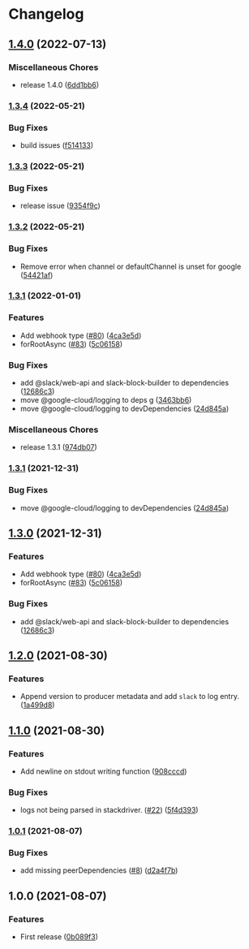 # Changelog

## [1.4.0](https://github.com/bjerkio/nestjs-slack/compare/v1.3.4...v1.4.0) (2022-07-13)


### Miscellaneous Chores

* release 1.4.0 ([6dd1bb6](https://github.com/bjerkio/nestjs-slack/commit/6dd1bb66d035093b86b82177b1e8231113fc101f))

### [1.3.4](https://github.com/bjerkio/nestjs-slack/compare/v1.3.3...v1.3.4) (2022-05-21)


### Bug Fixes

* build issues ([f514133](https://github.com/bjerkio/nestjs-slack/commit/f5141334550e8e2d3cd499078d7d67f54a45d8f9))

### [1.3.3](https://github.com/bjerkio/nestjs-slack/compare/v1.3.2...v1.3.3) (2022-05-21)


### Bug Fixes

* release issue ([9354f9c](https://github.com/bjerkio/nestjs-slack/commit/9354f9c718e9cee82a58c10c26a658da64e8fb3e))

### [1.3.2](https://github.com/bjerkio/nestjs-slack/compare/v1.3.1...v1.3.2) (2022-05-21)


### Bug Fixes

* Remove error when channel or defaultChannel is unset for google ([54421af](https://github.com/bjerkio/nestjs-slack/commit/54421afadcbd5eb2f0e3f50d995aa78f1257a3ad))

### [1.3.1](https://www.github.com/bjerkio/nestjs-slack/compare/v1.2.0...v1.3.1) (2022-01-01)


### Features

* Add webhook type ([#80](https://www.github.com/bjerkio/nestjs-slack/issues/80)) ([4ca3e5d](https://www.github.com/bjerkio/nestjs-slack/commit/4ca3e5d2f4f866775639a6566e0d7ea193b5796a))
* forRootAsync ([#83](https://www.github.com/bjerkio/nestjs-slack/issues/83)) ([5c06158](https://www.github.com/bjerkio/nestjs-slack/commit/5c061589ecce57077bcf252cec7b4eeee193a041))


### Bug Fixes

* add @slack/web-api and slack-block-builder to dependencies ([12686c3](https://www.github.com/bjerkio/nestjs-slack/commit/12686c37cbece91dc2f739a4c763cdae2bd60bb4))
* move @google-cloud/logging to deps g ([3463bb6](https://www.github.com/bjerkio/nestjs-slack/commit/3463bb6f7b8221916cca87c9b67fffe56700f97f))
* move @google-cloud/logging to devDependencies ([24d845a](https://www.github.com/bjerkio/nestjs-slack/commit/24d845a3860489a53c6594d8572b6a20b88a4f5d))


### Miscellaneous Chores

* release 1.3.1 ([974db07](https://www.github.com/bjerkio/nestjs-slack/commit/974db076ec208daeb360c249f13a432b4aebd146))

### [1.3.1](https://github.com/bjerkio/nestjs-slack/compare/v1.3.0...v1.3.1) (2021-12-31)


### Bug Fixes

* move @google-cloud/logging to devDependencies ([24d845a](https://github.com/bjerkio/nestjs-slack/commit/24d845a3860489a53c6594d8572b6a20b88a4f5d))

## [1.3.0](https://github.com/bjerkio/nestjs-slack/compare/v1.2.0...v1.3.0) (2021-12-31)


### Features

* Add webhook type ([#80](https://github.com/bjerkio/nestjs-slack/issues/80)) ([4ca3e5d](https://github.com/bjerkio/nestjs-slack/commit/4ca3e5d2f4f866775639a6566e0d7ea193b5796a))
* forRootAsync ([#83](https://github.com/bjerkio/nestjs-slack/issues/83)) ([5c06158](https://github.com/bjerkio/nestjs-slack/commit/5c061589ecce57077bcf252cec7b4eeee193a041))


### Bug Fixes

* add @slack/web-api and slack-block-builder to dependencies ([12686c3](https://github.com/bjerkio/nestjs-slack/commit/12686c37cbece91dc2f739a4c763cdae2bd60bb4))

## [1.2.0](https://www.github.com/bjerkio/nestjs-slack/compare/v1.1.0...v1.2.0) (2021-08-30)


### Features

* Append version to producer metadata and add `slack` to log entry. ([1a499d8](https://www.github.com/bjerkio/nestjs-slack/commit/1a499d81686d39319766617422e2e1946270a7c6))

## [1.1.0](https://www.github.com/bjerkio/nestjs-slack/compare/v1.0.1...v1.1.0) (2021-08-30)


### Features

* Add newline on stdout writing function ([908cccd](https://www.github.com/bjerkio/nestjs-slack/commit/908cccd3e877b656a9d1c29097a2256b5d2f744d))


### Bug Fixes

* logs not being parsed in stackdriver. ([#22](https://www.github.com/bjerkio/nestjs-slack/issues/22)) ([5f4d393](https://www.github.com/bjerkio/nestjs-slack/commit/5f4d3931f7def0463afa655f173b716addd9c5d2))

### [1.0.1](https://www.github.com/bjerkio/nestjs-slack/compare/v1.0.0...v1.0.1) (2021-08-07)


### Bug Fixes

* add missing peerDependencies ([#8](https://www.github.com/bjerkio/nestjs-slack/issues/8)) ([d2a4f7b](https://www.github.com/bjerkio/nestjs-slack/commit/d2a4f7b667e73586d12d74de47d31790829d62c8))

## 1.0.0 (2021-08-07)


### Features

* First release ([0b089f3](https://www.github.com/bjerkio/nestjs-slack/commit/0b089f34a878645e3be1e34475fee12813765d47))
